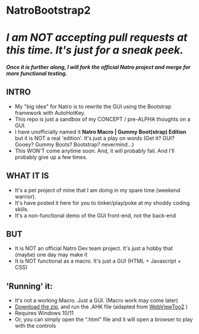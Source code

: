 # NatroBootstrap2

*I am NOT accepting pull requests at this time. It's just for a sneak peek.*
=======
##### Once it is further along, I will fork the official Natro project and merge for more functional testing.


## INTRO

* My "big idea" for Natro is to rewrite the GUI using the Bootstrap framework with AutoHotKey.
* This repo is just a sandbox of my CONCEPT / pre-ALPHA thoughts on a GUI.
* I have unofficially named it **Natro Macro | Gummy Boot(strap) Edition** but it is NOT a real 'edition'. It's just a play on words (Get it?  GUI? Gooey? Gummy Boots? Bootstrap? nevermind...)
* This WON'T come anytime soon. And, it will probably fail.  And I'll probably give up a few times.

## WHAT IT IS
* It's a pet project of mine that I am doing in my spare time (weekend warrior).
* It's have posted it here for you to tinker/play/poke at my shoddy coding skills.
* It's a non-functional demo of the GUI front-end, not the back-end

## BUT
* It is NOT an official Natro Dev team project. It's just a hobby that (maybe) one day may make it
* It is NOT functional as a macro.  It's just a GUI (HTML + Javascript + CSS)

## 'Running' it:
* It's not a working Macro. Just a GUI. (Macro work may come later)
* [Download the zip](https://github.com/rpertusio/NatroBootstrap2/releases/), and run the .AHK file (adapted from [WebViewToo2](https://github.com/The-CoDingman/AHK/tree/main/v2/WebViewToo) )
* Requires Windows 10/11
* Or, you can simply open the ".html" file and it will open a browser to play with the controls

